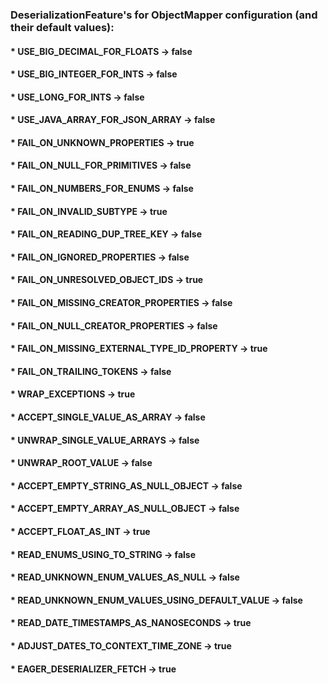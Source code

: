 ### DeserializationFeature's for ObjectMapper configuration (and their default values):


#### * USE_BIG_DECIMAL_FOR_FLOATS -> false

#### * USE_BIG_INTEGER_FOR_INTS -> false

#### * USE_LONG_FOR_INTS -> false

#### * USE_JAVA_ARRAY_FOR_JSON_ARRAY -> false

#### * FAIL_ON_UNKNOWN_PROPERTIES -> true

#### * FAIL_ON_NULL_FOR_PRIMITIVES -> false

#### * FAIL_ON_NUMBERS_FOR_ENUMS -> false

#### * FAIL_ON_INVALID_SUBTYPE -> true

#### * FAIL_ON_READING_DUP_TREE_KEY -> false

#### * FAIL_ON_IGNORED_PROPERTIES -> false

#### * FAIL_ON_UNRESOLVED_OBJECT_IDS -> true

#### * FAIL_ON_MISSING_CREATOR_PROPERTIES -> false

#### * FAIL_ON_NULL_CREATOR_PROPERTIES -> false

#### * FAIL_ON_MISSING_EXTERNAL_TYPE_ID_PROPERTY -> true

#### * FAIL_ON_TRAILING_TOKENS -> false

#### * WRAP_EXCEPTIONS -> true

#### * ACCEPT_SINGLE_VALUE_AS_ARRAY -> false

#### * UNWRAP_SINGLE_VALUE_ARRAYS -> false

#### * UNWRAP_ROOT_VALUE -> false

#### * ACCEPT_EMPTY_STRING_AS_NULL_OBJECT -> false

#### * ACCEPT_EMPTY_ARRAY_AS_NULL_OBJECT -> false

#### * ACCEPT_FLOAT_AS_INT -> true

#### * READ_ENUMS_USING_TO_STRING -> false

#### * READ_UNKNOWN_ENUM_VALUES_AS_NULL -> false

#### * READ_UNKNOWN_ENUM_VALUES_USING_DEFAULT_VALUE -> false

#### * READ_DATE_TIMESTAMPS_AS_NANOSECONDS -> true

#### * ADJUST_DATES_TO_CONTEXT_TIME_ZONE -> true

#### * EAGER_DESERIALIZER_FETCH -> true
